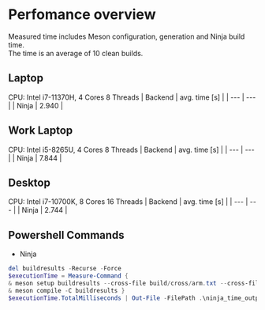 # Perfomance overview
Measured time includes Meson configuration, generation and Ninja build time.   
The time is an average of 10 clean builds.

## Laptop
CPU: Intel i7-11370H, 4 Cores 8 Threads
| Backend | avg. time [s] |
| --- | --- |
| Ninja | 2.940 |

## Work Laptop
CPU: Intel i5-8265U, 4 Cores 8 Threads
| Backend | avg. time [s] |
| --- | --- |
| Ninja | 7.844 |

## Desktop
CPU: Intel i7-10700K, 8 Cores 16 Threads
| Backend | avg. time [s] |
| --- | --- |
| Ninja | 2.744 |

## Powershell Commands
* Ninja
```Powershell
del buildresults -Recurse -Force
$executionTime = Measure-Command {
& meson setup buildresults --cross-file build/cross/arm.txt --cross-file build/cross/STM32F103VBIx.txt
& meson compile -C buildresults }
$executionTime.TotalMilliseconds | Out-File -FilePath .\ninja_time_output.txt -Append
```

